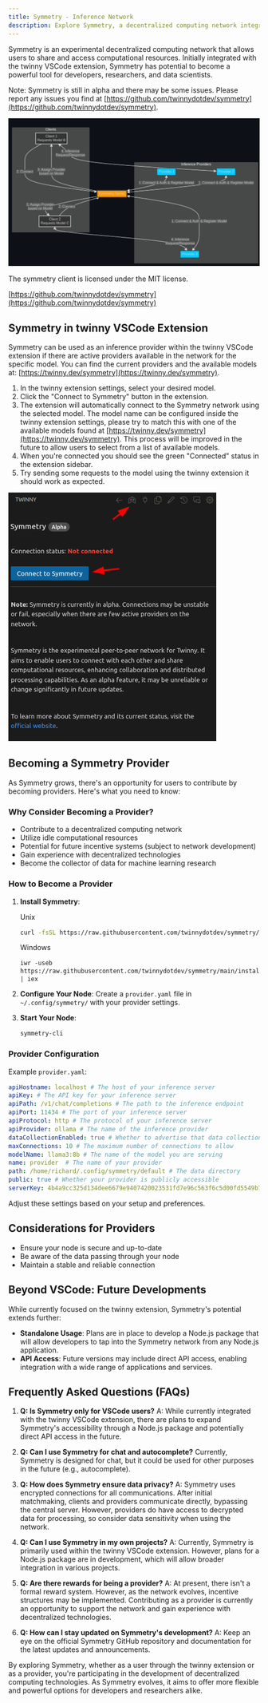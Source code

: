 ```yaml
---
title: Symmetry - Inference Network
description: Explore Symmetry, a decentralized computing network integrated with twinny VSCode extension and beyond.
---
```


Symmetry is an experimental decentralized computing network that allows users to share and access computational resources. Initially integrated with the twinny VSCode extension, Symmetry has potential to become a powerful tool for developers, researchers, and data scientists.

Note: Symmetry is still in alpha and there may be some issues. Please report any issues you find at [https://github.com/twinnydotdev/symmetry](https://github.com/twinnydotdev/symmetry).

![symmetry architecture diagram](../../../assets/symmetry-architecture.png)

The symmetry client is licensed under the MIT license.

[https://github.com/twinnydotdev/symmetry](https://github.com/twinnydotdev/symmetry)


## Symmetry in twinny VSCode Extension

Symmetry can be used as an inference provider within the twinny VSCode extension if there are active providers available in the network for the specific model.  You can find the current providers and the available models at: [https://twinny.dev/symmetry](https://twinny.dev/symmetry).

1. In the twinny extension settings, select your desired model.
2. Click the "Connect to Symmetry" button in the extension.
3. The extension will automatically connect to the Symmetry network using the selected model. The model name can be configured inside the twinny extension settings, please try to match this with one of the available models found at [https://twinny.dev/symmetry](https://twinny.dev/symmetry). This process will be improved in the future to allow users to select from a list of available models.
4. When you're connected you should see the green "Connected" status in the extension sidebar.
5. Try sending some requests to the model using the twinny extension it should work as expected.

![symmetry architecture diagram](../../../assets/twinny-vscode.png)

## Becoming a Symmetry Provider

As Symmetry grows, there's an opportunity for users to contribute by becoming providers. Here's what you need to know:

### Why Consider Becoming a Provider?

- Contribute to a decentralized computing network
- Utilize idle computational resources
- Potential for future incentive systems (subject to network development)
- Gain experience with decentralized technologies
- Become the collector of data for machine learning research 

### How to Become a Provider

1. **Install Symmetry**:

   Unix
   ```bash
   curl -fsSL https://raw.githubusercontent.com/twinnydotdev/symmetry/main/install.sh | sh
   ```

   Windows
   ```
   iwr -useb https://raw.githubusercontent.com/twinnydotdev/symmetry/main/install.ps1 | iex
   ```

2. **Configure Your Node**:
   Create a `provider.yaml` file in `~/.config/symmetry/` with your provider settings.

3. **Start Your Node**:
   ```bash
   symmetry-cli
   ```

### Provider Configuration

Example `provider.yaml`:

```yaml
apiHostname: localhost # The host of your inference server
apiKey: # The API key for your inference server
apiPath: /v1/chat/completions # The path to the inference endpoint
apiPort: 11434 # The port of your inference server
apiProtocol: http # The protocol of your inference server
apiProvider: ollama # The name of the inference provider
dataCollectionEnabled: true # Whether to advertise that data collection is enabled
maxConnections: 10 # The maximum number of connections to allow
modelName: llama3:8b # The name of the model you are serving
name: provider  # The name of your provider
path: /home/richard/.config/symmetry/default # The data directory
public: true # Whether your provider is publicly accessible
serverKey: 4b4a9cc325d134dee6679e9407420023531fd7e96c563f6c5d00fd5549b77435 # The symmetry server key which handles provider messages
```

Adjust these settings based on your setup and preferences.

## Considerations for Providers

- Ensure your node is secure and up-to-date
- Be aware of the data passing through your node
- Maintain a stable and reliable connection

## Beyond VSCode: Future Developments

While currently focused on the twinny extension, Symmetry's potential extends further:

- **Standalone Usage**: Plans are in place to develop a Node.js package that will allow developers to tap into the Symmetry network from any Node.js application.
- **API Access**: Future versions may include direct API access, enabling integration with a wide range of applications and services.

## Frequently Asked Questions (FAQs)

1. **Q: Is Symmetry only for VSCode users?**
   A: While currently integrated with the twinny VSCode extension, there are plans to expand Symmetry's accessibility through a Node.js package and potentially direct API access in the future.

2. **Q: Can I use Symmetry for chat and autocomplete?**
   Currently, Symmetry is designed for chat, but it could be used for other purposes in the future (e.g., autocomplete).

3. **Q: How does Symmetry ensure data privacy?**
   A: Symmetry uses encrypted connections for all communications. After initial matchmaking, clients and providers communicate directly, bypassing the central server. However, providers do have access to decrypted data for processing, so consider data sensitivity when using the network.

4. **Q: Can I use Symmetry in my own projects?**
   A: Currently, Symmetry is primarily used within the twinny VSCode extension. However, plans for a Node.js package are in development, which will allow broader integration in various projects.

5. **Q: Are there rewards for being a provider?**
   A: At present, there isn't a formal reward system. However, as the network evolves, incentive structures may be implemented. Contributing as a provider is currently an opportunity to support the network and gain experience with decentralized technologies.

6. **Q: How can I stay updated on Symmetry's development?**
   A: Keep an eye on the official Symmetry GitHub repository and documentation for the latest updates and announcements.

By exploring Symmetry, whether as a user through the twinny extension or as a provider, you're participating in the development of decentralized computing technologies. As Symmetry evolves, it aims to offer more flexible and powerful options for developers and researchers alike.